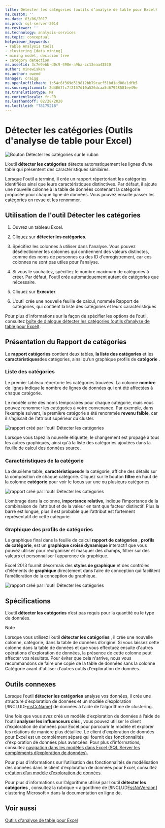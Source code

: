 ```yaml
---
title: Détecter les catégories (outils d’analyse de table pour Excel) | Microsoft Docs
ms.custom: ''
ms.date: 03/06/2017
ms.prod: sql-server-2014
ms.reviewer: ''
ms.technology: analysis-services
ms.topic: conceptual
helpviewer_keywords:
- Table Analysis tools
- clustering [data mining]
- mining model, decision tree
- category detection
ms.assetid: 3c7e9ebb-d0c9-498e-a9ba-cc13eaa43520
author: minewiskan
ms.author: owend
manager: craigg
ms.openlocfilehash: 1c54c6f369d519812bb79cacf51bd1ad00a1dfb5
ms.sourcegitcommit: 2d4067fc7f2157d10a526dcaa5d67948581ee49e
ms.translationtype: MT
ms.contentlocale: fr-FR
ms.lasthandoff: 02/28/2020
ms.locfileid: "78175218"
---
```

# <a name="detect-categories-table-analysis-tools-for-excel"></a>Détecter les catégories (Outils d'analyse de table pour Excel)
  ![Bouton Détecter les catégories sur le ruban](media/tat-detectcat.gif "Bouton Détecter les catégories sur le ruban")

 L’outil **détecter les catégories** détecte automatiquement les lignes d’une table qui présentent des caractéristiques similaires.

 Lorsque l'outil a terminé, il crée un rapport répertoriant les catégories identifiées ainsi que leurs caractéristiques distinctives. Par défaut, il ajoute une nouvelle colonne à la table de données contenant la catégorie proposée pour chaque ligne de données. Vous pouvez ensuite passer les catégories en revue et les renommer.

## <a name="using-the-detect-categories-tool"></a>Utilisation de l'outil Détecter les catégories

1.  Ouvrez un tableau Excel.

2.  Cliquez sur **détecter les catégories**.

3.  Spécifiez les colonnes à utiliser dans l'analyse. Vous pouvez désélectionner les colonnes qui contiennent des valeurs distinctes, comme des noms de personnes ou des ID d'enregistrement, car ces colonnes ne sont pas utiles pour l'analyse.

4.  Si vous le souhaitez, spécifiez le nombre maximum de catégories à créer. Par défaut, l'outil crée automatiquement autant de catégories que nécessaire.

5.  Cliquez sur **Exécuter**.

6.  L'outil crée une nouvelle feuille de calcul, nommée Rapport de catégories, qui contient la liste des catégories et leurs caractéristiques.

 Pour plus d’informations sur la façon de spécifier les options de l’outil, consultez [boîte de dialogue détecter les catégories (outils d’analyse de table pour Excel)](detect-categories-table-analysis-tools-for-excel.md).

## <a name="understanding-the-categories-report"></a>Présentation du Rapport de catégories
 Le **rapport catégories** contient deux tables, **la liste des catégories** et les **caractéristiques**des catégories, ainsi qu’un graphique profils de **catégorie** .

### <a name="category-list"></a>Liste des catégories
 Le premier tableau répertorie les catégories trouvées. La colonne **nombre** de lignes indique le nombre de lignes de données qui ont été affectées à chaque catégorie.

 Le modèle crée des noms temporaires pour chaque catégorie, mais vous pouvez renommer les catégories à votre convenance. Par exemple, dans l’exemple suivant, la première catégorie a été renommée **revenu faible**, car il s’agissait de l’attribut supérieur du cluster.

 ![rapport créé par l'outil Détecter les catégories](media/dm13-tat-detectcat-report1.gif "rapport créé par l'outil Détecter les catégories")

 Lorsque vous tapez la nouvelle étiquette, le changement est propagé à tous les autres graphiques, ainsi qu'à la liste des catégories ajoutées dans la feuille de calcul des données source.

### <a name="category-characteristics"></a>Caractéristiques de la catégorie
 La deuxième table, **caractéristiques**de la catégorie, affiche des détails sur la composition de chaque catégorie. Cliquez sur le bouton **filtre** en haut de la colonne **catégorie** pour voir le focus sur une ou plusieurs catégories.

 ![rapport créé par l'outil Détecter les catégories](media/dm13-tat-detectcat-report2.gif "rapport créé par l'outil Détecter les catégories")

 L’ombrage dans la colonne, **importance relative**, indique l’importance de la combinaison de l’attribut et de la valeur en tant que facteur distinctif. Plus la barre est longue, plus il est probable que l'attribut est fortement représentatif de cette catégorie.

### <a name="categories-profile-chart"></a>Graphique des profils de catégories
 Le graphique final dans la feuille de calcul **rapport de catégories** , **profils de catégorie**, est un **graphique croisé dynamique** interactif que vous pouvez utiliser pour réorganiser et masquer des champs, filtrer sur des valeurs et personnaliser l’apparence du graphique.

 Excel 2013 fournit désormais des **styles de graphique** et des contrôles d’éléments de **graphique** directement dans l’aire de conception qui facilitent l’amélioration de la conception du graphique.

 ![rapport créé par l'outil Détecter les catégories](media/dm13-tat-detectcat-report3.gif "rapport créé par l'outil Détecter les catégories")

## <a name="requirements"></a>Spécifications
 L’outil **détecter les catégories** n’est pas requis pour la quantité ou le type de données.

> [!NOTE]
>  Lorsque vous utilisez l’outil **détecter les catégories** , il crée une nouvelle colonne, catégorie, dans la table de données d’origine. Si vous laissez cette colonne dans la table de données et que vous effectuez ensuite d'autres opérations d'exploration de données, la présence de cette colonne peut affecter vos résultats. Pour éviter que cela n'arrive, nous vous recommandons de faire une copie de la table de données sans la colonne Catégorie avant d'utiliser d'autres outils d'exploration de données.

## <a name="related-tools"></a>Outils connexes
 Lorsque l’outil **détecter les catégories** analyse vos données, il crée une structure d’exploration de données et un modèle d’exploration [!INCLUDE[msCoName](../includes/msconame-md.md)] de données à l’aide de l’algorithme de clustering.

 Une fois que vous avez créé un modèle d’exploration de données à l’aide de l’outil **analyser les influenceurs clés** , vous pouvez utiliser le client d’exploration de données pour Excel pour parcourir le modèle et explorer les relations de manière plus détaillée. Le client d'exploration de données pour Excel est un complément séparé qui fournit des fonctionnalités d'exploration de données plus avancées. Pour plus d’informations, consultez [navigation dans les modèles dans Excel &#40;SQL Server les compléments d’exploration de données&#41;](browsing-models-in-excel-sql-server-data-mining-add-ins.md).

 Pour plus d’informations sur l’utilisation des fonctionnalités de modélisation des données dans le client d’exploration de données pour Excel, consultez [création d’un modèle d’exploration de données](creating-a-data-mining-model.md).

 Pour plus d’informations sur l’algorithme utilisé par l’outil **détecter les catégories** , consultez la rubrique « algorithme de [!INCLUDE[ssNoVersion](../includes/ssnoversion-md.md)] clustering Microsoft » dans la documentation en ligne de.

## <a name="see-also"></a>Voir aussi
 [Outils d'analyse de table pour Excel](table-analysis-tools-for-excel.md)



